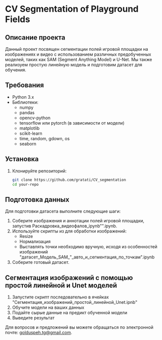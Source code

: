 # CV Segmentation of Playground Fields

## Описание проекта

Данный проект посвящен сегментации полей игровой площадки на изображениях и видео с использованием различных предобученных моделей, таких как SAM (Segment Anything Model) и U-Net. Мы также реализуем простую линейную модель и подготовим датасет для обучения.

## Требования

- Python 3.x
- Библиотеки:
  - numpy
  - pandas
  - opencv-python
  - tensorflow или pytorch (в зависимости от модели)
  - matplotlib
  - scikit-learn
  - time, random, gdown, os
  - seaborn


## Установка

1. Клонируйте репозиторий:

   ```bash
   git clone https://github.com/gratati/CV_segmentation
   cd your-repo

## Подготовка данных

Для подготовки датасета выполните следующие шаги:

1. Соберите изображения и аннотации полей игровой площадки, запустив Раскадровка_видеофалов_ipynb"".ipynb.
2. Используйте скрипты из  для обработки изображений:
   - Resize
   - Нормализация
   - Выставлять точки необходимо вручную, исходя из особенностей изображений
  "датасет_Модель_SAM_"_авто_и_сегментация_по_точкам".ipynb
3. Соберите готовый датасет.

## Сегментация изображений с помощью простой линейной и Unet моделей

1. Запустите скрипт последовательно в ячейках "Сегментация_изображений_простой_линейной_Unet.ipnb"
2. Обучите модели на ваших данных
3. Подайте сырые данные на предикт обученной модели
4. Выведите результат

Для вопросов и предложений вы можете обращаться по электронной почте: golduspeh.tg@gmail.com.
